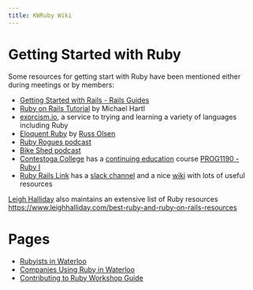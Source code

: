 ```yaml
---
title: KWRuby Wiki
---
```


# Getting Started with Ruby

Some resources for getting start with Ruby have been mentioned either during
meetings or by members:

* [Getting Started with Rails - Rails Guides](https://www.railstutorial.org/)
* [Ruby on Rails Tutorial](https://www.railstutorial.org/) by Michael Hartl
* [exorcism.io](http://exercism.io/), a service to trying and learning
  a variety of languages including Ruby
* [Eloquent Ruby](http://eloquentruby.com/) by [Russ Olsen](http://russolsen.com/)
* [Ruby Rogues podcast](https://devchat.tv/ruby-rogues)
* [Bike Shed podcast](http://bikeshed.fm/18)
* [Contestoga College](http://www.conestogac.on.ca) has a [continuing education](http://www.conestogac.on.ca/continuing-education/) course [PROG1190 - Ruby I](https://studentportal.conestogac.on.ca/StudentPortal/Default.aspx?mgid=0&smid=5&ssmid=0&Key=PROG1190&CRSId=25819)
* [Ruby Rails Link](https://www.rubyonrails.link/) has a [slack channel](https://rubyonrails-link.slack.com/)
  and a nice [wiki](https://github.com/railslink/resources/wiki/Guide-to-Learning-Ruby-on-Rails) with lots of useful resources

[Leigh Halliday](https://www.leighhalliday.com) also maintains an extensive
list of Ruby resources https://www.leighhalliday.com/best-ruby-and-ruby-on-rails-resources

# Pages

* [Rubyists in Waterloo](/wiki/rubyists_in_waterloo)
* [Companies Using Ruby in Waterloo](/wiki/companies_using_ruby_in_waterloo)
* [Contributing to Ruby Workshop Guide](/wiki/contributing_to_ruby_workshop_guide)
